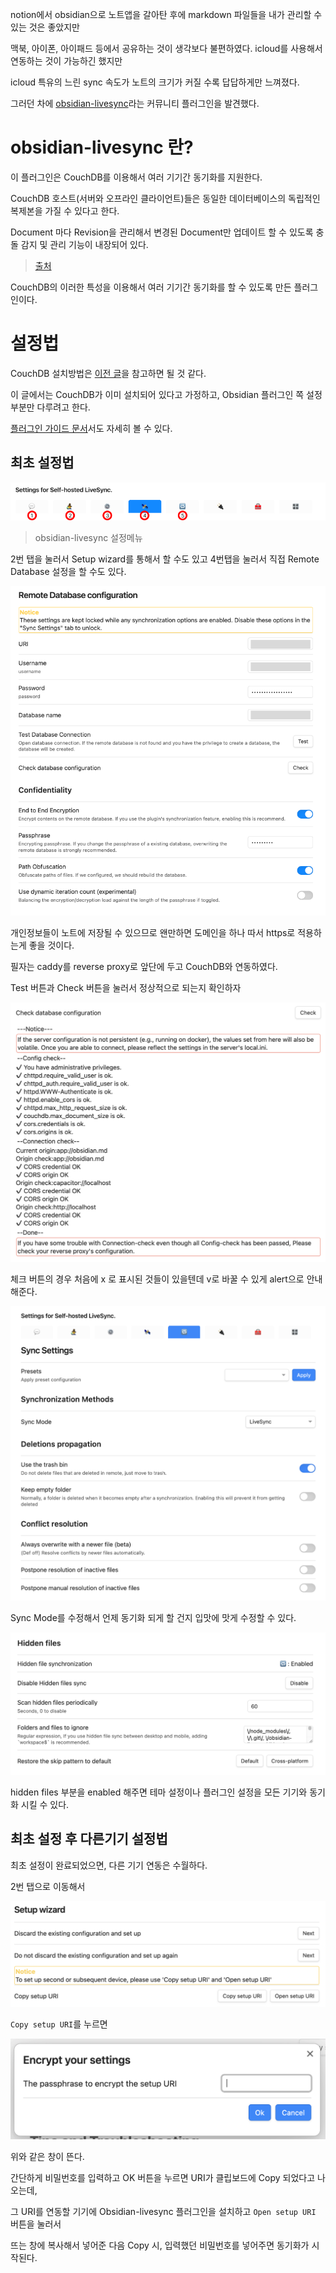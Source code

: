 notion에서 obsidian으로 노트앱을 갈아탄 후에 markdown 파일들을 내가 관리할 수 있는 것은 좋았지만

맥북, 아이폰, 아이패드 등에서 공유하는 것이 생각보다 불편하였다. icloud를 사용해서 연동하는 것이 가능하긴 했지만

icloud 특유의 느린 sync 속도가 노트의 크기가 커질 수록 답답하게만 느껴졌다.

그러던 차에 [obsidian-livesync](https://github.com/vrtmrz/obsidian-livesync)라는 커뮤니티 플러그인을 발견했다.

# obsidian-livesync 란?

이 플러그인은 CouchDB를 이용해서 여러 기기간 동기화를 지원한다.

CouchDB 호스트(서버와 오프라인 클라이언트)들은 동일한 데이터베이스의 독립적인 복제본을 가질 수 있다고 한다.

Document 마다 Revision을 관리해서 변경된 Document만 업데이트 할 수 있도록 충돌 감지 및 관리 기능이 내장되어 있다.

> [출처](https://cwiki.apache.org/confluence/display/COUCHDB/Introduction#Introduction-KeyCharacteristics)

CouchDB의 이러한 특성을 이용해서 여러 기기간 동기화를 할 수 있도록 만든 플러그인이다.


# 설정법

CouchDB 설치방법은 [이전 글](https://blog.preinpost.in/detail/docker%20%EA%B8%B0%EB%B0%98%20couchdb%20%ED%81%B4%EB%9F%AC%EC%8A%A4%ED%84%B0%20%EC%84%B8%ED%8C%85%20%EC%8B%9C%20%EB%84%A4%ED%8A%B8%EC%9B%8C%ED%81%AC%20%EC%84%A4%EC%A0%95%EB%B2%95)을 참고하면 될 것 같다.

이 글에서는 CouchDB가 이미 설치되어 있다고 가정하고, Obsidian 플러그인 쪽 설정부분만 다루려고 한다.

[플러그인 가이드 문서](https://github.com/vrtmrz/obsidian-livesync/blob/main/docs/quick_setup.md)서도 자세히 볼 수 있다.

## 최초 설정법

![메뉴](menu.png)
> obsidian-livesync 설정메뉴

2번 탭을 눌러서 Setup wizard를 통해서 할 수도 있고 4번탭을 눌러서 직접 Remote Database 설정을 할 수도 있다.

![db_setup](db%20setup.png)

개인정보들이 노트에 저장될 수 있으므로 왠만하면 도메인을 하나 따서 https로 적용하는게 좋을 것이다.

필자는 caddy를 reverse proxy로 앞단에 두고 CouchDB와 연동하였다.

Test 버튼과 Check 버튼을 눌러서 정상적으로 되는지 확인하자

![check_database](check_database.png)

체크 버튼의 경우 처음에 x 로 표시된 것들이 있을텐데 v로 바꿀 수 있게 alert으로 안내해준다.

![preset](preset.png)

Sync Mode를 수정해서 언제 동기화 되게 할 건지 입맛에 맛게 수정할 수 있다.

![hidden](hidden.png)

hidden files 부분을 enabled 해주면 테마 설정이나 플러그인 설정을 모든 기기와 동기화 시킬 수 있다.

## 최초 설정 후 다른기기 설정법

최초 설정이 완료되었으면, 다른 기기 연동은 수월하다.

2번 탭으로 이동해서

![setup_wizard](setup_wizard.png)

`Copy setup URI`를 누르면

![alert](alert.png)

위와 같은 창이 뜬다.

간단하게 비밀번호를 입력하고 OK 버튼을 누르면 URI가 클립보드에 Copy 되었다고 나오는데,

그 URI를 연동할 기기에 Obsidian-livesync 플러그인을 설치하고 `Open setup URI` 버튼을 눌러서

뜨는 창에 복사해서 넣어준 다음 Copy 시, 입력했던 비밀번호를 넣어주면 동기화가 시작된다.